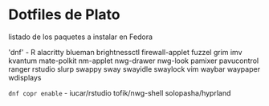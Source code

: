 # Dotfiles de Plato
listado de los paquetes a instalar en Fedora

'dnf' - R alacritty blueman brightnessctl firewall-applet fuzzel grim imv kvantum mate-polkit nm-applet nwg-drawer nwg-look pamixer pavucontrol ranger rstudio slurp swappy sway swayidle swaylock vim waybar waypaper wdisplays

`dnf copr enable` - iucar/rstudio tofik/nwg-shell solopasha/hyprland 
